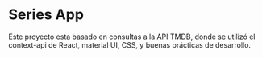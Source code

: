 # Series App

Este proyecto esta basado en consultas a la API TMDB, donde se utilizó el context-api de React, material UI, CSS, y buenas prácticas de desarrollo.

